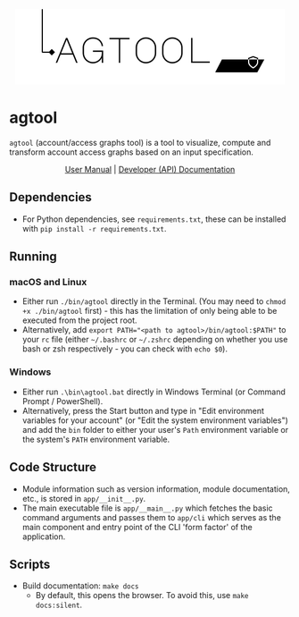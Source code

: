 <div style="text-align: center;">
  <a href="https://github.com/SamJakob/agtool2">
    <img src="./docs-gen/logo.svg" alt="agtool logo" width="484" />
  </a>
</div>

# agtool
`agtool` (account/access graphs tool) is a tool to visualize, compute and
transform account access graphs based on an input specification.

<div style="text-align: center">
  <a href="https://nbtx-2.gitbook.io/agtool/" target="_blank">User Manual</a> | <a href="https://samjakob.github.io/agtool2/" target="_blank">Developer (API) Documentation</a>
</div>

## Dependencies
- For Python dependencies, see `requirements.txt`, these can be installed with
`pip install -r requirements.txt`.

## Running

### macOS and Linux
- Either run `./bin/agtool` directly in the Terminal. (You may need to
`chmod +x ./bin/agtool` first) - this has the limitation of only being able to
be executed from the project root.
- Alternatively, add `export PATH="<path to agtool>/bin/agtool:$PATH"` to your
`rc` file (either `~/.bashrc` or `~/.zshrc` depending on whether you use bash
or zsh respectively - you can check with `echo $0`).

### Windows
- Either run `.\bin\agtool.bat` directly in Windows Terminal (or Command
Prompt / PowerShell).
- Alternatively, press the Start button and type in "Edit environment variables
for your account" (or "Edit the system environment variables") and add the
`bin` folder to either your user's `Path` environment variable or the system's
`PATH` environment variable.

## Code Structure
- Module information such as version information, module documentation, etc.,
is stored in `app/__init__.py`.
- The main executable file is `app/__main__.py` which fetches the basic command 
  arguments and passes them to `app/cli` which serves as the main component and
  entry point of the CLI 'form factor' of the application.

## Scripts
- Build documentation: `make docs`
  - By default, this opens the browser. To avoid this, use `make docs:silent`.